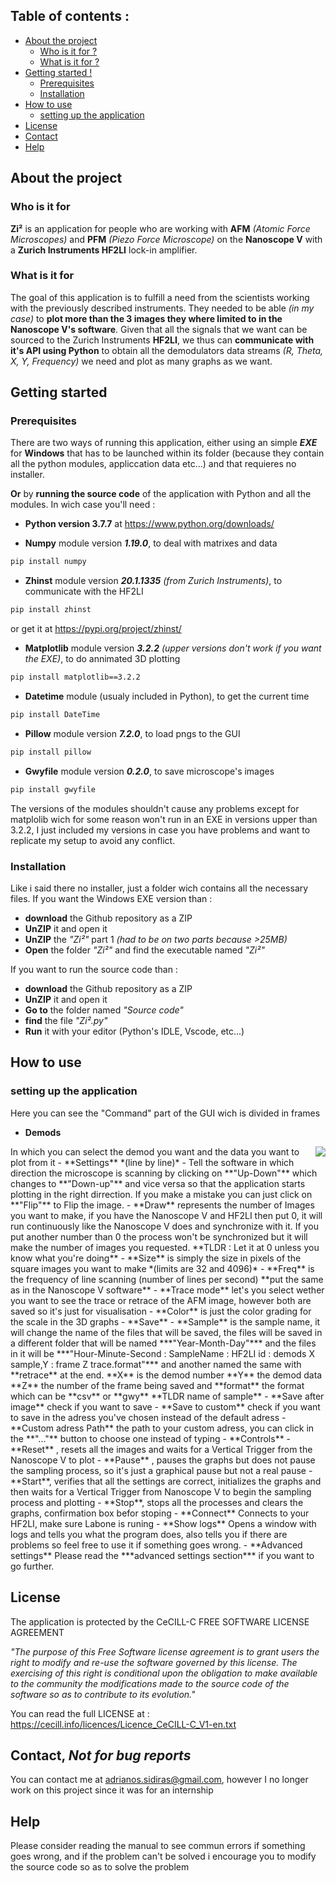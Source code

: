 ## Table of contents :

- [About the project](#about-the-project)
	- [Who is it for ?](#who-is-it-for)
	- [What is it for ?](#what-is-it-for)
- [Getting started !](#getting-started)
	- [Prerequisites](#prerequisites)
	- [Installation](#installation)
- [How to use](#how-to-use)
	- [setting up the application](#setting-up-the-application)
- [License](#license)
- [Contact](#contact-not-for-bug-reports)
- [Help](#help)

## About the project
### Who is it for
**Zi²** is an application for people who are working with **AFM** *(Atomic Force Microscopes)* and **PFM** *(Piezo Force Microscope)* on the **Nanoscope V** with a **Zurich Instruments HF2LI** lock-in amplifier.

### What is it for
The goal of this application is to fulfill a need from the scientists working with the previously described instruments. They needed to be able *(in my case)* to **plot more than the 3 images they where limited to in the Nanoscope V's software**. Given that all the signals that we want can be sourced to the Zurich Instruments **HF2LI**, we thus can **communicate with it's API using Python** to obtain all the demodulators data streams *(R, Theta, X, Y, Frequency)* we need and plot as many graphs as we want.

## Getting started
### Prerequisites
There are two ways of running this application, either using an simple ***EXE*** for **Windows** that has to be launched within its folder (because they contain all the python modules, appliccation data etc...) and that requieres no installer. 

**Or** by **running the source code** of the application with Python and all the modules. In wich case you'll need :
- **Python version 3.7.7** at https://www.python.org/downloads/

- **Numpy** module version ***1.19.0***, to deal with matrixes and data
```bash
pip install numpy
```
- **Zhinst** module version ***20.1.1335*** *(from Zurich Instruments)*, to communicate with the HF2LI
```bash
pip install zhinst
```
or get it at https://pypi.org/project/zhinst/
- **Matplotlib** module version ***3.2.2*** *(upper versions don't work if you want the EXE)*, to do annimated 3D plotting 
```bash
pip install matplotlib==3.2.2
```
- **Datetime** module (usualy included in Python), to get the current time
```bash
pip install DateTime
```
- **Pillow** module version ***7.2.0***, to load pngs to the GUI
```bash
pip install pillow
```
- **Gwyfile** module version ***0.2.0***, to save microscope's images 
```bash
pip install gwyfile
```
The versions of the modules shouldn't cause any problems except for matplolib wich for some reason won't run in an EXE in versions upper than 3.2.2, I just included my versions in case you have problems and want to replicate my setup to avoid any conflict.

### Installation
Like i said there no installer, just a folder wich contains all the necessary files.
If you want the Windows EXE version than :
- **download** the Github repository as a ZIP
- **UnZIP** it and open it
- **UnZIP** the *"Zi²"* part 1 *(had to be on two parts because >25MB)*
- **Open** the folder *"Zi²"* and find the executable named *"Zi²"*

If you want to run the source code than :
- **download** the Github repository as a ZIP
- **UnZIP** it and open it
- **Go to** the folder named *"Source code"*
- **find** the file *"Zi².py"*
- **Run** it with your editor (Python's IDLE, Vscode, etc...)

## How to use 
### setting up the application

Here you can see the "Command" part of the GUI wich is divided in frames
- **Demods**
<img align =right src=https://user-images.githubusercontent.com/52712038/91230716-4cb92200-e72c-11ea-8862-33c57b3ada5d.png> 
In which you can select the demod you want and the data you want to plot from it
- **Settings** *(line by line)*
	- Tell the software in which direction the microscope is scanning by clicking on **"Up-Down"** which changes to **"Down-up"** and vice versa so that the application starts plotting in the right dirrection. If you make a mistake you can just click on **"Flip"** to Flip the image.
	- **Draw** represents the number of Images you want to make, if you have the Nanoscope V and HF2LI then put 0, it will run continuously like the Nanoscope V does and synchronize with it. If you put another number than 0 the process won't be synchronized but it will make the number of images you requested. **TLDR : Let it at 0 unless you know what you're doing**
	- **Size** is simply the size in pixels of the square images you want to make *(limits are 32 and 4096)*
	- **Freq** is the frequency of line scanning (number of lines per second) **put the same as in the Nanoscope V software**
	- **Trace mode** let's you select wether you want to see the trace or retrace of the AFM image, however both are saved so it's just for visualisation
	- **Color** is just the color grading for the scale in the 3D graphs
- **Save**
	- **Sample** is the sample name, it will change the name of the files that will be saved, the files will be saved in a different folder that will be named ***"Year-Month-Day"*** and the files in it will be ***"Hour-Minute-Second : SampleName : HF2LI id : demods X sample,Y : frame Z trace.format"*** and another named the same with **retrace** at the end. **X** is the demod number **Y** the demod data **Z** the number of the frame being saved and **format** the format which can be **csv** or **gwy** 
**TLDR name of sample**
	- **Save after image** check if you want to save
	- **Save to custom** check if you want to save in the adress you've chosen instead of the default adress
	- **Custom adress Path** the path to your custom adress, you can click in the **"..."** button to choose one instead of typing
- **Controls**
	- **Reset** , resets all the images and waits for a Vertical Trigger from the Nanoscope V to plot
	- **Pause** , pauses the graphs but does not pause the sampling process, so it's just a graphical pause but not a real pause
	- **Start**, verifies that all the settings are correct, initializes the graphs and then waits for a Vertical Trigger from Nanoscope V to begin the sampling process and plotting
	- **Stop**, stops all the processes and clears the graphs, confirmation box befor stoping
- **Connect**
Connects to your HF2LI, make sure Labone is runing
- **Show logs**
Opens a window with logs and tells you what the program does, also tells you if there are problems so feel free to use it if something goes wrong.
- **Advanced settings**
Please read the ***advanced settings section*** if you want to go further.

## License
The application is protected by the CeCILL-C FREE SOFTWARE LICENSE AGREEMENT

*"The purpose of this Free Software license agreement is to grant users the right to modify and re-use the software governed by this license. The exercising of this right is conditional upon the obligation to make available to the community the modifications made to the source code of the software so as to contribute to its evolution."*

You can read the full LICENSE at : https://cecill.info/licences/Licence_CeCILL-C_V1-en.txt

## Contact, *Not for bug reports*
You can contact me at adrianos.sidiras@gmail.com, however I no longer work on this project since it was for an internship
## Help 
Please consider reading the manual to see commun errors if something goes wrong, and if the problem can't be solved i encourage you to modify the source code so as to solve the problem



	






 




 


